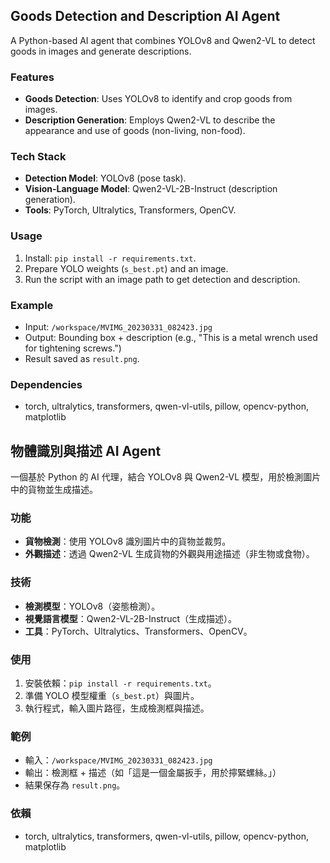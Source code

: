 ## Goods Detection and Description AI Agent

A Python-based AI agent that combines YOLOv8 and Qwen2-VL to detect goods in images and generate descriptions.

### Features
- **Goods Detection**: Uses YOLOv8 to identify and crop goods from images.
- **Description Generation**: Employs Qwen2-VL to describe the appearance and use of goods (non-living, non-food).

### Tech Stack
- **Detection Model**: YOLOv8 (pose task).
- **Vision-Language Model**: Qwen2-VL-2B-Instruct (description generation).
- **Tools**: PyTorch, Ultralytics, Transformers, OpenCV.

### Usage
1. Install: `pip install -r requirements.txt`.
2. Prepare YOLO weights (`s_best.pt`) and an image.
3. Run the script with an image path to get detection and description.

### Example
- Input: `/workspace/MVIMG_20230331_082423.jpg`
- Output: Bounding box + description (e.g., "This is a metal wrench used for tightening screws.")
- Result saved as `result.png`.

### Dependencies
- torch, ultralytics, transformers, qwen-vl-utils, pillow, opencv-python, matplotlib

## 物體識別與描述 AI Agent

一個基於 Python 的 AI 代理，結合 YOLOv8 與 Qwen2-VL 模型，用於檢測圖片中的貨物並生成描述。

### 功能
- **貨物檢測**：使用 YOLOv8 識別圖片中的貨物並裁剪。
- **外觀描述**：透過 Qwen2-VL 生成貨物的外觀與用途描述（非生物或食物）。

### 技術
- **檢測模型**：YOLOv8（姿態檢測）。
- **視覺語言模型**：Qwen2-VL-2B-Instruct（生成描述）。
- **工具**：PyTorch、Ultralytics、Transformers、OpenCV。

### 使用
1. 安裝依賴：`pip install -r requirements.txt`。
2. 準備 YOLO 模型權重（`s_best.pt`）與圖片。
3. 執行程式，輸入圖片路徑，生成檢測框與描述。

### 範例
- 輸入：`/workspace/MVIMG_20230331_082423.jpg`
- 輸出：檢測框 + 描述（如「這是一個金屬扳手，用於擰緊螺絲。」）
- 結果保存為 `result.png`。

### 依賴
- torch, ultralytics, transformers, qwen-vl-utils, pillow, opencv-python, matplotlib

